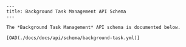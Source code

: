 
    ---
    title: Background Task Management API Schema
    ---

    The *Background Task Management* API schema is documented below.

    [OAD(./docs/docs/api/schema/background-task.yml)]
